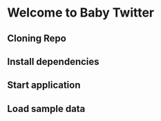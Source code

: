# Welcome to Baby Twitter

## Cloning Repo

## Install dependencies

## Start application

## Load sample data

##
